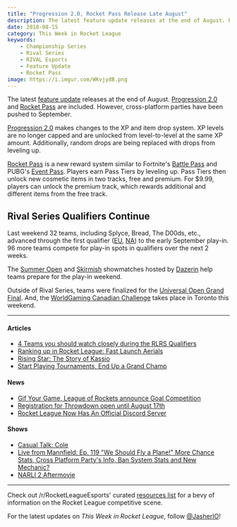 ```yaml
---
title: "Progression 2.0, Rocket Pass Release Late August"
description: The latest feature update releases at the end of August. Progression 2.0 and Rocket Pass are included.
date: 2018-08-15
category: This Week in Rocket League
keywords:
    - Championship Series
    - Rival Series
    - RIVAL Esports
    - Feature Update
    - Rocket Pass
image: https://i.imgur.com/WKvjydB.png
---
```


The latest [feature update](https://www.rocketleague.com/news/cross-platform-party-summer-roadmap-update/) releases at the end of August. [Progression 2.0](https://www.rocketleague.com/news/incoming-changes-to-xp-and-level-progression/) and [Rocket Pass](https://www.rocketleague.com/news/rocket-pass-a-closer-look/) are included. However, cross-platform parties have been pushed to September.

[Progression 2.0](https://www.rocketleague.com/news/incoming-changes-to-xp-and-level-progression/) makes changes to the XP and item drop system. XP levels are no longer capped and are unlocked from level-to-level at the same XP amount. Additionally, random drops are being replaced with drops from leveling up.

[Rocket Pass](https://www.rocketleague.com/news/rocket-pass-a-closer-look/) is a new reward system similar to Fortnite's [Battle Pass](https://www.epicgames.com/fortnite/en-US/battle-pass/season-5) and PUBG's [Event Pass](https://www.eurogamer.net/articles/2018-06-22-pubg-season-event-pass-cost-rewards-5414). Players earn Pass Tiers by leveling up. Pass Tiers then unlock new cosmetic items in two tracks, free and premium. For \$9.99, players can unlock the premium track, which rewards additional and different items from the free track.

## Rival Series Qualifiers Continue

Last weekend 32 teams, including Splyce, Bread, The D00ds, etc., advanced through the first qualifier ([EU](https://smash.gg/tournament/rlcs-season-6-eu/events), [NA](https://smash.gg/tournament/rlcs-season-6-na/events)) to the early September play-in. 96 more teams compete for play-in spots in qualifiers over the next 2 weeks.

The [Summer Open](https://www.reddit.com/r/RocketLeague/comments/953rgf/summer_open_18_presented_by_rival_esports_1000/) and [Skirmish](https://twitter.com/iDazerin/status/1027586600363024384) showmatches hosted by [Dazerin](https://twitter.com/iDazerin) help teams prepare for the play-in weekend.

Outside of Rival Series, teams were finalized for the [Universal Open Grand Final](https://liquipedia.net/rocketleague/FACEIT/Universal_Open/Season_2). And, the [WorldGaming Canadian Challenge](https://liquipedia.net/rocketleague/Rocket_League_Canadian_Challenge) takes place in Toronto this weekend.

---

#### Articles

-   [4 Teams you should watch closely during the RLRS Qualifiers](https://rocketeers.gg/rlrs-qualifier-open-qualifier-teams-bricks-doods-splyce-method/)
-   [Ranking up in Rocket League: Fast Launch Aerials](https://ginx.tv/rocket-league/ranking-rocket-league-fast-launch-aerials/)
-   [Rising Star: The Story of Kassio](https://octane.gg/news/rising-star-the-story-of-kassio/)
-   [Start Playing Tournaments, End Up a Grand Champ](http://team-dignitas.net/articles/blogs/rocket-league/12799/start-playing-tournaments-end-up-a-grand-champ)

#### News

-   [Gif Your Game, League of Rockets announce Goal Competition](https://www.gifyourgame.com/dreamgoal)
-   [Registration for Throwdown open until August 17th](https://www.reddit.com/r/RocketLeagueEsports/comments/975jhc/rlcs_oce_sign_up_now_for_throwdown_rocket_league/)
-   [Rocket League Now Has An Official Discord Server](https://www.forbes.com/sites/maxthielmeyer/2018/08/08/rocket-league-now-has-an-official-discord-server/#bab7c2853bff)

#### Shows

-   [Casual Talk: Cole](https://www.youtube.com/watch?v=9USovKDSEuY)
-   [Live from Mannfield: Ep. 119 "We Should Fly a Plane!" More Chance Stats, Cross Platform Party's Info, Ban System Stats and New Mechanic?](http://www.lfmannfield.com/episodes/2018/8/14/ep-119-we-should-fly-a-plane-more-chance-stats-cross-platform-partys-info-ban-system-stats-and-new-mechanic)
-   [NARLI 2 Aftermovie](https://www.youtube.com/watch?v=HJSQPCjRVTc)

---

Check out /r/RocketLeagueEsports' curated [resources list](https://www.reddit.com/r/RocketLeagueEsports/wiki/links) for a bevy of information on the Rocket League competitive scene.

For the latest updates on _This Week in Rocket League_, follow [@JasherIO](https://twitter.com/JasherIO)!
